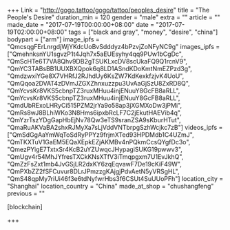 +++
Link = "http://gogo.tattoo/gogo/tattoo/peoples_desire"
title = "The People's Desire"
duration_min = 120
gender = "male"
extra = ""
article = ""
made_date = "2017-07-19T00:00:00+08:00"
date = "2017-07-19T02:00:00+08:00"
tags = ["black and gray", "money", "desire", "china"]
bodypart = ["arm"]
image_ipfs = "QmcsqgFErLnrgdjWjYKdcUoBvSdddyz4bPzvjZoNFyNC9g"
images_ipfs = ["QmehnksnYU1sgvzP1t4Jqh7x5aEUEsyhy4qq9PUw1bCgDc", "QmScHTe6T7VA8Qhv9DB2gTSUKLxcDV8scUkaFQ9Q1rcnV9", "QmYC3TABsBB1UUXBXQpok6q8LD1ASndKDoKmtNmEZPzd3g", "QmdzwxiYGe8X7VHRfJ2RJhdUy6KsZW7KdKexkfzjvK4UoU", "QmQqoa2DVAT4zDVmJZGXZhnxuzzpu3UvAaGjSzU8ZxRD8Q", "QmYcvsKr8VKS5cbnpTZ3ruxMHuu4injENuuY8GcFB8aRLL", "QmYcvsKr8VKS5cbnpTZ3ruxMHuu4injENuuY8GcFB8aRLL", "QmdUbRExoLHRyCi515PZM2jrYa9o58ap3jXGMXoDw3jPMi", "QmRs8wJ8BLhiWKo3N8Hms6ipxbRcLF7C2jEkutHAEVib4q", "QmYzrTszYDgGapHbEjNv78Qw3eTS9sranZSA9sKburHTut", "QmaRuAKVaBA2shxRJMyXa7sLjVddVNTbrpgSzhWcjkc7zB"]
videos_ipfs = ["QmSdGgAaYmWqToSdRyPPYz9frjmXTed93HPDMdb1C4UZmJ", "QmTKXTuV1GaEM5EQaXEpkEZjAKMBv4nPQkmCcsQYgfDc3o", "QmezPYigE7TxtxSr4KcB2uYZUwqcJHypagiSUKG19pwwv3", "QmUgv4r54MhJYfresTXCkKNsXTfV3iTmqpgxm7U1EvJkhQ",
"QmZzFsZxt1mb4JvGSjLR2dxKY6zqEqvawF7De19cKiF49W",
"QmPXbZZ2fSFCuvur8DLrJPmzzgKAjgjPdvAetN5yVRSgHL",
"QmS48qpMy7riUi46f3e6tdNyfwrHbs3f6CSUt4SuUUoPFh"]
location_city = "Shanghai"
location_country = "China"
made_at_shop = "chushangfeng"
previous = ""

[blockchain]

+++

